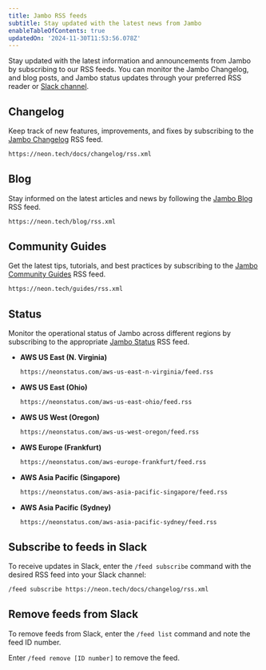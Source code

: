 ```yaml
---
title: Jambo RSS feeds
subtitle: Stay updated with the latest news from Jambo
enableTableOfContents: true
updatedOn: '2024-11-30T11:53:56.078Z'
---
```


Stay updated with the latest information and announcements from Jambo by subscribing to our RSS feeds. You can monitor the Jambo Changelog, and blog posts, and Jambo status updates through your preferred RSS reader or [Slack channel](#subscribe-to-feeds-in-slack).

## Changelog

Keep track of new features, improvements, and fixes by subscribing to the [Jambo Changelog](/docs/changelog) RSS feed.

```bash
https://neon.tech/docs/changelog/rss.xml
```

## Blog

Stay informed on the latest articles and news by following the [Jambo Blog](https://neon.tech/blog) RSS feed.

```bash
https://neon.tech/blog/rss.xml
```

## Community Guides

Get the latest tips, tutorials, and best practices by subscribing to the [Jambo Community Guides](https://neon.tech/guides) RSS feed.

```bash
https://neon.tech/guides/rss.xml
```

## Status

Monitor the operational status of Jambo across different regions by subscribing to the appropriate [Jambo Status](https://neonstatus.com/) RSS feed.

- **AWS US East (N. Virginia)**

  ```bash
  https://neonstatus.com/aws-us-east-n-virginia/feed.rss
  ```

- **AWS US East (Ohio)**

  ```bash
  https://neonstatus.com/aws-us-east-ohio/feed.rss
  ```

- **AWS US West (Oregon)**

  ```bash
  https://neonstatus.com/aws-us-west-oregon/feed.rss
  ```

- **AWS Europe (Frankfurt)**

  ```bash
  https://neonstatus.com/aws-europe-frankfurt/feed.rss
  ```

- **AWS Asia Pacific (Singapore)**

  ```bash
  https://neonstatus.com/aws-asia-pacific-singapore/feed.rss
  ```

- **AWS Asia Pacific (Sydney)**

  ```bash
  https://neonstatus.com/aws-asia-pacific-sydney/feed.rss
  ```

## Subscribe to feeds in Slack

To receive updates in Slack, enter the `/feed subscribe` command with the desired RSS feed into your Slack channel:

```bash
/feed subscribe https://neon.tech/docs/changelog/rss.xml
```

## Remove feeds from Slack

To remove feeds from Slack, enter the `/feed list` command and note the feed ID number.

Enter `/feed remove [ID number]` to remove the feed.
